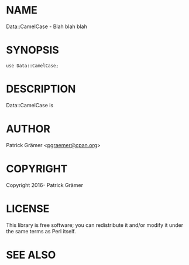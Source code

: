 # NAME

Data::CamelCase - Blah blah blah

# SYNOPSIS

    use Data::CamelCase;

# DESCRIPTION

Data::CamelCase is

# AUTHOR

Patrick Grämer &lt;pgraemer@cpan.org>

# COPYRIGHT

Copyright 2016- Patrick Grämer

# LICENSE

This library is free software; you can redistribute it and/or modify
it under the same terms as Perl itself.

# SEE ALSO
